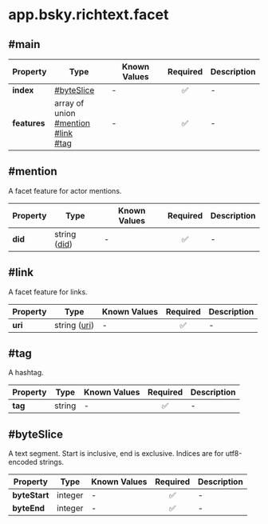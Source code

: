# app.bsky.richtext.facet

## #main

| Property | Type | Known Values | Required | Description |
| --- | --- | --- | :---: | --- |
| **index** | [#byteSlice](#byteslice) | - | ✅ | - |
| **features** | array of union<br>[#mention](#mention)<br>[#link](#link)<br>[#tag](#tag) | - | ✅ | - |

## #mention

A facet feature for actor mentions.

| Property | Type | Known Values | Required | Description |
| --- | --- | --- | :---: | --- |
| **did** | string ([did](https://atproto.com/specs/did)) | - | ✅ | - |

## #link

A facet feature for links.

| Property | Type | Known Values | Required | Description |
| --- | --- | --- | :---: | --- |
| **uri** | string ([uri](https://atproto.com/specs/lexicon#uri)) | - | ✅ | - |

## #tag

A hashtag.

| Property | Type | Known Values | Required | Description |
| --- | --- | --- | :---: | --- |
| **tag** | string | - | ✅ | - |

## #byteSlice

A text segment. Start is inclusive, end is exclusive. Indices are for utf8-encoded strings.

| Property | Type | Known Values | Required | Description |
| --- | --- | --- | :---: | --- |
| **byteStart** | integer | - | ✅ | - |
| **byteEnd** | integer | - | ✅ | - |
